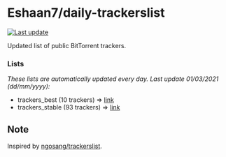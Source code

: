 
# Eshaan7/daily-trackerslist 

[![Last update](https://img.shields.io/badge/Last%20update-01/03/2021-blue.svg)](#)

Updated list of public BitTorrent trackers.

### Lists
*These lists are automatically updated every day. Last update 01/03/2021 (_dd/mm/yyyy_):*

* trackers_best (10 trackers) => [link](https://raw.githubusercontent.com/eshaan7/daily-trackerslist/master/trackers_best.txt)
* trackers_stable (93 trackers) => [link](https://raw.githubusercontent.com/eshaan7/daily-trackerslist/master/trackers_stable.txt)

## Note

Inspired by [ngosang/trackerslist](https://github.com/ngosang/trackerslist).
